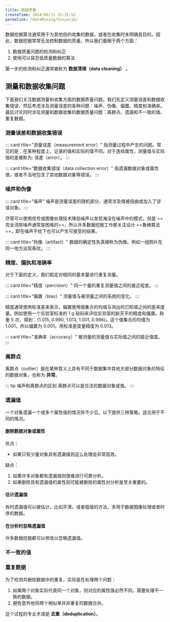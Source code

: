 ```yaml
---
title: 数据质量
createTime: 2024/06/11 15:15:52
permalink: /dataMining/kxxyazj6/
---
```

数据挖掘算法通常用于为其他目的收集的数据，或者在收集时未明确其目的。因此，数据挖掘常常无法控制数据的质量，所以我们着眼于两个方面：
1. 数据质量问题的检测和纠正
2. 使用可以容忍低质量数据的算法

第一步的检测和纠正通常被称为 **数据清理（data cleaning）** 。
<!-- more -->

## 测量和数据收集问题
下面我们关注数据测量和收集方面的数据质量问题。我们先定义测量误差和数据收集错误，然后考虑涉及测量误差的各种问题：噪声、伪像、偏置、精度和准确率。最后讨论同时涉及测量和数据收集的数据质量问题：离群点、遗漏和不一致的值、重复数据。

### 测量误差和数据收集错误
::: card  title="测量误差（measurement error）"
指测量过程中产生的问题。常见的是：在某种程度上，记录的值和实际的值不同。对于连续属性，测量值与实际值的差被称为: 误差（error）。
:::

::: card  title="数据收集错误（data collection error）"
指遗漏数据对象或属性值，或者不当地包含了其他数据对象等错误。
:::

### 噪声和伪像
::: card  title="噪声"
噪声是测量误差的随机部分，通常涉及值被扭曲或加入了谬误对象。
:::

尽管可以使用信号或图像处理技术降低噪声以发现淹没在噪声中的模式，但是 ==完全消除噪声通常是困难的==，所以许多数据挖掘工作都关注设计 ==鲁棒算法==，即在噪声干扰下也可以产生可接受的结果。

::: card  title="伪像（artifact）"
数据的确定性失真被称为伪像。例如一组照片在同一地方出现条纹。
:::

### 精度、偏执和准确率
对于下面的定义，我们假定对相同的基本量进行重复测量。

::: card  title="精度（percision）"
同一个量的重复测量值之间的接近程度。
:::

::: card  title="偏置（bias）"
测量值与被测量之间的系统的变化。
:::

精度通常使用标准差来表示，偏置使用值集合的均值与测出的已知值之间的差来度量。例如使用一个实验室标准的 1 g 砝码来评估实验室的新天平的精度和偏置。称重 5 次，得到：{1.015, 0.990, 1.013, 1.001, 0.986}。这个值集合的均值为 1.001，所以偏置为 0.001。用标准差度量精度为 0.013。

::: card  title="准确率（accuracy）"
被测量的测量值与实际值之间的接近值度。
:::

### 离群点
离群点（outlier）是在某种意义上具有不同于数据集中其他大部分数据对象的特征的数据对象，也称为 **异常**。

::: tip 噪声和离群点的区别
离群点可以是合法的数据对象或值。
:::

### 遗漏值
一个对象遗漏一个或多个属性值的情况并不少见。以下提供三种策略，适合用于不同的情况。

#### 删除数据对象或属性
优点：
- 如果只有少量对象具有遗漏值则这么处理会非常高效。

缺点：
1. 如果许多对象都有遗漏值则很难进行可靠分析。
2. 如果删除具有遗漏值的属性则可能被删除的属性对分析是至关重要的。

#### 估计遗漏值
有时遗漏值可以被估计。比如平滑，或者插值的方法，多用于数据图像处理或者时序的数据。

#### 在分析时忽略遗漏值
许多数据挖掘都可以修改以忽略遗漏值。

### 不一致的值
### 重复数据
为了检测并删除数据中的重复，实际是在处理两个问题：
1. 如果两个对象实际代表同一个对象，则对应的属性值必然不同，需要处理不一致的数据。
2. 避免意外地将两个相似单并非重复的数据合并。

这个过程的专业术语是 **去重（deduplication）**。
